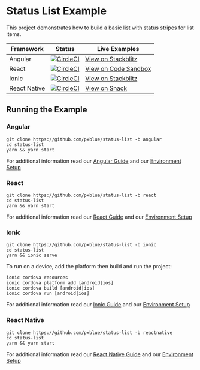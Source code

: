 # Status List Example
This project demonstrates how to build a basic list with status stripes for list items.

| Framework           | Status       | Live Examples  |
| ---------------- |--------------|------------------|
| Angular | [![CircleCI](https://circleci.com/gh/pxblue/status-list/tree/angular.svg?style=shield)](https://circleci.com/gh/pxblue/status-list/tree/angular) | [View on Stackblitz](https://stackblitz.com/github/pxblue/status-list/tree/angular)
| React | [![CircleCI](https://circleci.com/gh/pxblue/status-list/tree/react.svg?style=shield)](https://circleci.com/gh/pxblue/status-list/tree/react) | [View on Code Sandbox](https://codesandbox.io/s/github/pxblue/status-list/tree/react)
| Ionic | [![CircleCI](https://circleci.com/gh/pxblue/status-list/tree/ionic.svg?style=shield)](https://circleci.com/gh/pxblue/status-list/tree/ionic) | [View on Stackblitz](https://stackblitz.com/github/pxblue/status-list/tree/ionic)
| React Native | [![CircleCI](https://circleci.com/gh/pxblue/status-list/tree/reactnative.svg?style=shield)](https://circleci.com/gh/pxblue/status-list/tree/reactnative) | [View on Snack](https://snack.expo.io/@git/github.com/pxblue/status-list@reactnative?preview=true&platform=ios)

## Running the Example
### Angular
```
git clone https://github.com/pxblue/status-list -b angular
cd status-list
yarn && yarn start
```
For additional information read our [Angular Guide](https://pxblue.github.io/development/frameworks-web/angular) and our [Environment Setup](https://pxblue.github.io/development/environment)

### React
```
git clone https://github.com/pxblue/status-list -b react
cd status-list
yarn && yarn start
```
For additional information read our [React Guide](https://pxblue.github.io/development/frameworks-web/react) and our [Environment Setup](https://pxblue.github.io/development/environment)

### Ionic
```
git clone https://github.com/pxblue/status-list -b ionic
cd status-list
yarn && ionic serve
```
To run on a device, add the platform then build and run the project:
```
ionic cordova resources
ionic cordova platform add [android|ios]
ionic cordova build [android|ios]
ionic cordova run [android|ios]
```
For additional information read our [Ionic Guide](https://pxblue.github.io/development/frameworks-mobile/ionic) and our [Environment Setup](https://pxblue.github.io/development/environment)

### React Native

```
git clone https://github.com/pxblue/status-list -b reactnative
cd status-list
yarn && yarn start
```
For additional information read our [React Native Guide](https://pxblue.github.io/development/frameworks-mobile/react-native) and our [Environment Setup](https://pxblue.github.io/development/environment)
